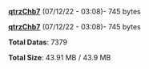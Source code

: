 [**qtrzChb7**](/data/qtrzChb7.txt) (07/12/22 - 03:08)- 745 bytes

[**qtrzChb7**](/data/qtrzChb7.txt) (07/12/22 - 03:08)- 745 bytes

**Total Datas**: 7379

**Total Size**: 43.91 MB / 43.9 MB